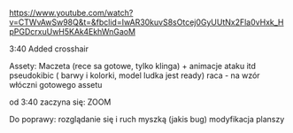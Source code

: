 
https://www.youtube.com/watch?v=CTWvAwSw98Q&t=&fbclid=IwAR30kuvS8sOtcej0GyUUtNx2Fla0vHxk_HpPGDcrxuUwH5KAk4EkhWnGaoM

3:40 
Added crosshair

Assety:
Maczeta (rece sa gotowe, tylko klinga) + animacje ataku itd
pseudokibic ( barwy i kolorki, model ludka jest ready)
raca - na wzór włóczni gotowego assetu

od 3:40 zaczyna się:
ZOOM


Do poprawy:
rozglądanie się i ruch myszką (jakis bug)
modyfikacja planszy
